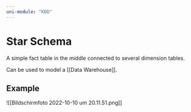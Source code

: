 ```yaml
---
uni-module: "KDD"
---
```


# Star Schema

A simple fact table in the middle connected to several dimension tables.

Can be used to model a [[Data Warehouse]].

## Example

![[Bildschirmfoto 2022-10-10 um 20.11.51.png]]
